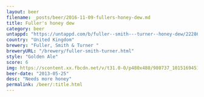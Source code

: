 ```yaml
---
layout: beer
filename: _posts/beer/2016-11-09-fullers-honey-dew.md
title: Fuller's honey dew
category: beer
untappd: "https://untappd.com/b/fuller--smith---turner--honey-dew/22286"
country: "United Kingdom"
brewery: "Fuller, Smith & Turner "
breweryURL: "/brewery/fuller-smith-turner.html"
style: "Golden Ale"
score: 6
img: https://scontent.xx.fbcdn.net/v/t31.0-0/p480x480/980737_10151694516258745_1883640684_o.jpg?_nc_cat=106&_nc_ohc=J9k-1PC9YIUAQk3aSJAPZu1ywb-YlhRnnWlm8tDLWiidv4R1z0h1SOOKw&_nc_ht=scontent.xx&oh=c00440cd7702828404ab2644afe7e92e&oe=5E47EC62
beer-date: "2013-05-25"
desc: "Needs more honey"
permalink: /beer/:title.html
---
```

